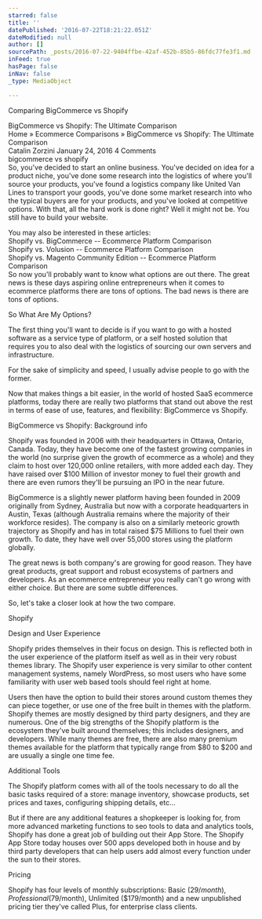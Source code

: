 ```yaml
---
starred: false
title: ''
datePublished: '2016-07-22T18:21:22.051Z'
dateModified: null
author: []
sourcePath: _posts/2016-07-22-9404ffbe-42af-452b-85b5-86fdc77fe3f1.md
inFeed: true
hasPage: false
inNav: false
_type: MediaObject

---
```

Comparing BigCommerce vs Shopify

BigCommerce vs Shopify: The Ultimate Comparison  
Home » Ecommerce Comparisons » BigCommerce vs Shopify: The Ultimate Comparison  
Catalin Zorzini January 24, 2016 4 Comments  
bigcommerce vs shopify  
So, you've decided to start an online business. You've decided on idea for a product niche, you've done some research into the logistics of where you'll source your products, you've found a logistics company like United Van Lines to transport your goods, you've done some market research into who the typical buyers are for your products, and you've looked at competitive options. With that, all the hard work is done right? Well it might not be. You still have to build your website.

You may also be interested in these articles:  
Shopify vs. BigCommerce -- Ecommerce Platform Comparison  
Shopify vs. Volusion -- Ecommerce Platform Comparison  
Shopify vs. Magento Community Edition -- Ecommerce Platform Comparison  
So now you'll probably want to know what options are out there. The great news is these days aspiring online entrepreneurs when it comes to ecommerce platforms there are tons of options. The bad news is there are tons of options.

So What Are My Options?

The first thing you'll want to decide is if you want to go with a hosted software as a service type of platform, or a self hosted solution that requires you to also deal with the logistics of sourcing our own servers and infrastructure.

For the sake of simplicity and speed, I usually advise people to go with the former.

Now that makes things a bit easier, in the world of hosted SaaS ecommerce platforms, today there are really two platforms that stand out above the rest in terms of ease of use, features, and flexibility: BigCommerce vs Shopify.

BigCommerce vs Shopify: Background info

Shopify was founded in 2006 with their headquarters in Ottawa, Ontario, Canada. Today, they have become one of the fastest growing companies in the world (no surprise given the growth of ecommerce as a whole) and they claim to host over 120,000 online retailers, with more added each day. They have raised over $100 Million of investor money to fuel their growth and there are even rumors they'll be pursuing an IPO in the near future.

BigCommerce is a slightly newer platform having been founded in 2009 originally from Sydney, Australia but now with a corporate headquarters in Austin, Texas (although Australia remains where the majority of their workforce resides). The company is also on a similarly meteoric growth trajectory as Shopify and has in total raised $75 Millions to fuel their own growth. To date, they have well over 55,000 stores using the platform globally.

The great news is both company's are growing for good reason. They have great products, great support and robust ecosystems of partners and developers. As an ecommerce entrepreneur you really can't go wrong with either choice. But there are some subtle differences.

So, let's take a closer look at how the two compare.

Shopify

Design and User Experience

Shopify prides themselves in their focus on design. This is reflected both in the user experience of the platform itself as well as in their very robust themes library. The Shopify user experience is very similar to other content management systems, namely WordPress, so most users who have some familiarity with user web based tools should feel right at home.

Users then have the option to build their stores around custom themes they can piece together, or use one of the free built in themes with the platform. Shopify themes are mostly designed by third party designers, and they are numerous. One of the big strengths of the Shopify platform is the ecosystem they've built around themselves; this includes designers, and developers. While many themes are free, there are also many premium themes available for the platform that typically range from $80 to $200 and are usually a single one time fee.

Additional Tools

The Shopify platform comes with all of the tools necessary to do all the basic tasks required of a store: manage inventory, showcase products, set prices and taxes, configuring shipping details, etc...

But if there are any additional features a shopkeeper is looking for, from more advanced marketing functions to seo tools to data and analytics tools, Shopify has done a great job of building out their App Store. The Shopify App Store today houses over 500 apps developed both in house and by third party developers that can help users add almost every function under the sun to their stores.

Pricing

Shopify has four levels of monthly subscriptions: Basic ($29/month), Professional ($79/month), Unlimited ($179/month) and a new unpublished pricing tier they've called Plus, for enterprise class clients.